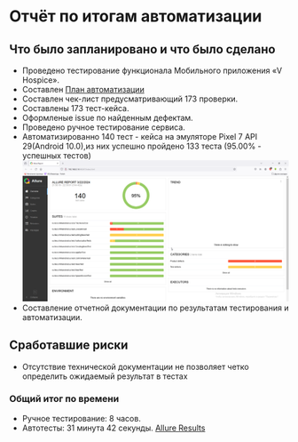 # Отчёт по итогам автоматизации
## Что было запланировано и что было сделано
- Проведено тестирование функционала Мобильного приложения «V Hospice».
- Составлен [План автоматизации](https://github.com/TIgorT/QADiplomMobileApplicationVH/blob/main/Plan.md)
- Составлен чек-лист предусматривающий 173 проверки.
- Составлены 173 тест-кейса.
- Оформленые issue по найденным дефектам.
- Проведено ручное тестирование сервиса.
- Автоматизированно 140 тест - кейса на эмуляторе  Pixel 7 API 29(Android 10.0),из них успешно пройдено 133 теста (95.00% - успешных тестов)
  ![](https://github.com/TIgorT/QADiplomMobileApplicationVH/blob/main/Allure%20Report.png)
- Составление отчетной документации по результатам тестирования и автоматизации.
## Сработавшие риски
- Отсутствие технической документации не позволяет четко определить ожидаемый результат в тестах
### Общий итог по времени
- Ручное тестирование: 8 часов.
- Автотесты: 31 минута 42 секунды.
  [Allure Results](https://github.com/TIgorT/QADiplomMobileApplicationVH/blob/main/allure-results.rar)